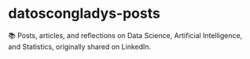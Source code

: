 # datoscongladys-posts
📚 Posts, articles, and reflections on Data Science, Artificial Intelligence, and Statistics, originally shared on LinkedIn.
